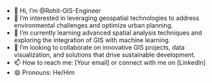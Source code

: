 - 👋 Hi, I’m @Rohit-GIS-Engineer
- 👀 I’m interested in leveraging geospatial technologies to address environmental challenges and optimize urban planning.
- 🌱 I’m currently learning advanced spatial analysis techniques and exploring the integration of GIS with machine learning.
- 💞️ I’m looking to collaborate on innovative GIS projects, data visualization, and solutions that drive sustainable development.
- 📫 How to reach me: [Your email] or connect with me on [LinkedIn]
- 😄 Pronouns: He/Him
<!---
Rohit-GIS-Engineer/Rohit-GIS-Engineer is a ✨ special ✨ repository because its `README.md` (this file) appears on your GitHub profile.
You can click the Preview link to take a look at your changes.
--->
